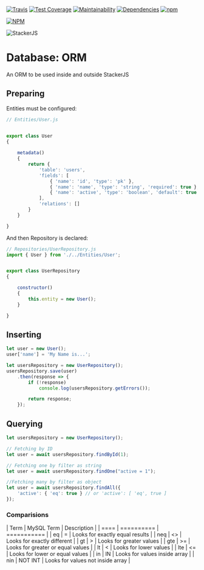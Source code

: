 [![Travis](https://img.shields.io/travis/parpeoficial/stackerjs-orm.svg)](https://travis-ci.org/parpeoficial/stackerjs-orm)
[![Test Coverage](https://api.codeclimate.com/v1/badges/a490f6b53e3d1cee3aaf/test_coverage)](https://codeclimate.com/github/parpeoficial/stackerjs-orm/test_coverage)
[![Maintainability](https://api.codeclimate.com/v1/badges/a490f6b53e3d1cee3aaf/maintainability)](https://codeclimate.com/github/parpeoficial/stackerjs-orm/maintainability)
[![Dependencies](https://img.shields.io/david/parpeoficial/stackerjs-orm.svg)](https://david-dm.org/parpeoficial/stackerjs-orm)
[![npm](https://img.shields.io/npm/dt/stackerjs-orm.svg)](https://www.npmjs.com/package/stackerjs-orm)


[![NPM](https://nodei.co/npm/stackerjs-orm.png?downloads=true&downloadRank=true&stars=true)](https://nodei.co/npm/stackerjs-orm/)

![StackerJS](https://s3-sa-east-1.amazonaws.com/parpe.prod/StackerJS-logo.png)

# Database: ORM
An ORM to be used inside and outside StackerJS

## Preparing
Entities must be configured:
```javascript
// Entities/User.js


export class User
{
    
    metadata()
    {
        return {
            'table': 'users',
            'fields': [
                { 'name': 'id', 'type': 'pk' },
                { 'name': 'name', 'type': 'string', 'required': true },
                { 'name': 'active', 'type': 'boolean', 'default': true }
            ],
            'relations': []
        }
    }

}
```

And then Repository is declared:
```javascript
// Repositories/UserRepository.js
import { User } from './../Entities/User';


export class UserRepository
{

    constructor()
    {
        this.entity = new User();
    }

}
```

## Inserting
```javascript
let user = new User();
user['name'] = 'My Name is...';

let usersRepository = new UserRepository();
usersRepository.save(user)
    .then(response => {
        if (!response)
            console.log(usersRepository.getErrors());

        return response;
    });
```

## Querying
```javascript
let usersRepository = new UserRepository();

// Fetching by ID
let user = await usersRepository.findById(1);

// Fetching one by filter as string
let user = await usersRepository.findOne("active = 1");

//Fetching many by filter as object
let user = await usersRepository.findAll({
    'active': { 'eq': true } // or 'active': [ 'eq', true ]
});
```

### Comparisions
| Term | MySQL Term | Description |
| ==== | ========== | =========== |
| eq | = | Looks for exactly equal results |
| neq | <> | Looks for exactly different |
| gt | > | Looks for greater values |
| gte | >= | Looks for greater or equal values |
| lt | < | Looks for lower values |
| lte | <= | Looks for lower or equal values |
| in | IN | Looks for values inside array |
| nin | NOT INT | Looks for values not inside array |